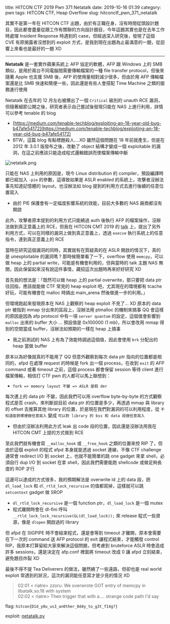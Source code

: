 title: HITCON CTF 2019 Pwn 371 Netatalk
date: 2019-10-16 01:39
category: pwn
tags: HITCON CTF, Heap Overflow
slug: hitconctf_pwn_371_netatalk

其實不是第一年在 HITCON CTF 出題，由於有正職在身，沒有時間從頭設計題目，因此都會盡量從跟工作有關聯的方向設計題目，今年這題其實也是在去年工作時處理 Insident Response 時遇到的 case，但經過深入研究後，發現了這個 CVE 有原揭露者沒想到的 exploit 方式，是我到現在出題為止最滿意的一題，從迴響上來看也是最好的一題 XD

* * *
**Netatalk** 是一套實作蘋果系統上 AFP 協定的軟體，AFP 跟 Windows 上的 SMB 類似，是用於兩台不同電腦間需要傳輸檔案的一種 file transfer protocol，但後來隨著 Apple 也支援 SMB 後，AFP 的使用量相對減少很多，但由於用 AFP 傳輸檔案還是比 SMB 快速和簡便一些，因此還是有些人會搭配 Time Machine 之類的服務進行使用

Netatalk 在去年的 12 月左右被爆出了一個 `Critical` 級別的 unauth RCE 漏洞，但隨著細節公開之後，研究者表示自己嘗試後發現只能在 NAS 上進行利用，詳情可以參考 tenable 的 blog

- [https://medium.com/tenable-techblog/exploiting-an-18-year-old-bug-b47afe54172](https://medium.com/tenable-techblog/exploiting-an-18-year-old-bug-b47afe54172)
- BTW，這篇 blog 有點標題殺人....XD 雖然這個問題在 18 年前就產生，但是在 2012 年 3.0.1 版發布之後，改動了 object 結構才變成一個 exploitable 的漏洞，在這之前應該只能造成程式邏輯錯誤而使檔案傳輸中斷

![netatalk.png]({filename}/images/hitconctf_2019_netatalk.png)

只能在 NAS 上利用的原因是，現今 Linux distribution 的 compiler，預設編譯時都已經加入 `-pie` 的參數，這導致如果是 ASLR enabled 的系統上，攻擊者沒辦法事先知道記憶體的 layout，也沒辦法如 blog 提到的利用方式去進行後續的任意位置寫入

- 由於 PIE 保護會有一定幅度影響系統的效能，目前大多數的 NAS 廠商都沒有開啟

此外，攻擊者原本提到的利用方式只能繞過 auth 後執行 AFP 的檔案操作，沒辦法做到真正意義上的 RCE，但我在 HITCON CMT 2019 的 [talk](https://hackmd.io/@HITCON/rk9d0q6Nr#CVE-2018-1160-Netatalk) 上，提出了另外利用方式，可以在同樣的漏洞上做到真正意義上，透過 `execve` 執行系統上的任意指令，達到真正意義上的 RCE

當時在研究這個漏洞的同時，其實就有在質疑真的在 ASLR 開啟的情況下，真的是 unexploitable 的漏洞嗎 ? 那時候簡單看了一下，overflow 使用 `memcpy`，可以做 heap 上的 partial write，可能是有機會利用的，但與當時的 talk 主題 NAS 無關，因此保留起來沒有說這件事情，藏招這次出題時再來好好研究 XD

首先我的想法是：「既然可以做 heap 上的 partial overwrite，那只要把 data ptr 往回指，應該就能做 CTF 常見的 heap exploit 吧，尤其現在的環境都有 tcache 好玩，可能有機會在 malloc 時搞出 main_arena 然後做進一步的利用。」

但環境跑起來發現原本在 NAS 上觀察的 heap exploit 不見了... XD 原本的 data ptr 被指到 mmap 分出來的區段上，沒辦法用 ptmalloc 的機制來搞事 QQ 會這樣的原因是因為 afp protocol 中有一項 `server quantum` 的設定，這個值會影響到 `malloc` 出來的 buffer 大小 ... 預設值是 0x100000 (1 mb)，所以會改用 mmap 得到的空間當成 buffer，沒辦法如預期的一樣在 heap 上搞事

- 我之前測試的 NAS 上有為了效能特調過這個值，因此會使用 `brk` 分配出的 heap 當做 buffer

原本以為好像就真的不能用了 QQ 但意外觀察到每次 data ptr 指向的位置都是相同的，afpd 在處理 request 的時候是 fork 出一個 process，在收到 `exit` 的 AFP command 或著 timeout 之前，這個 process 都會保留 session 等待 client 進行檔案傳輸，相信打 CTF pwn 的人都可以馬上聯想到：

- `fork => memory layout 不變 => ASLR 是假 der`

每次連上的 data ptr 不變，因此我們可以用 overflow byte-by-byte 的方式觀察程式是否 crash，來判斷說目前 data ptr 的位置是多少，再透過 mmap 與 library 的 offset 去推算其他 library 的位置，於是現在我們對漏洞的可以利用程度，從 `不知道能對哪裡做任意寫入` 變成 `可以對 library 的 bss 和 data 段做任意寫入`

- 但由於沒辦法利用此方式 leak 出 code 段的位置，因此還是沒辦法用我在 HITCON CMT 上提的方式做到 RCE

至此我們就有機會寫 `__malloc_hook` 或 `__free_hook` 之類的位置來控 RIP 了，但由於這個 exploit 的程式 afpd 本身就是透過 socket 連線，不像 CTF challenge 通常會 redirect I/O 到 socket 上，也就不能簡單的跳 one gadget 來拿 shell，必須自行 dup  I/O 到 socket 在拿 shell，因此我們需要能跑 shellcode 或做足夠長度的 ROP 才行

這邊可以達成的方式很多，我的預期解法是 overwrite ld 上的 data 段，把 `dl_load_lock`  和 `dl_rtld_lock_recursive` 的值都寫掉，這樣就可以跳 `setcontext` gadget 做 SROP

- `dl_rtld_lock_recursive` 是一個 function ptr，`dl_load_lock` 是一個 mutex
- 程式離開時會在 dl-fini 呼叫 `__rtld_lock_lock_recursive(GL(dl_load_lock));` 來 release 程式一些資源，像是 `dlopen` 開啟過的 library

但 afpd 在 SIGPIPE 時不會結束程式，還是會等到 timeout 才離開，原本會需要在下一次的 command 送 AFP protocol 的 exit 讓程式結束，才能觸發 control RIP，我原本打算留給大家來解決這個問題，但考慮到 bruteforce ASLR 時會造成許多 sessions，還是決定在 afp.conf 裡面將 timeout 改成 0 讓 afpd 立刻結束，避免題目炸裂 XD

最後不得不提 Tea Deliverers 的做法，雖然繞了一些遠路，但卻也是 real world exploit 常遇到的狀況，這次的漏洞能任意寫才是少見的情況 XD

> 02:01 < riatre> zzoru: We overwrote GOT entry of memcpy in libatalk.so.18 with system  
> 02:02 < riatre> Then trigger that with a.... strange code path I'd say  

flag: `hitcon{D1d_y0u_us3_an0ther_0d4y_to_g3t_f14g?}`

exploit: [netatalk.py]({filename}/exp/netatalk.py)
